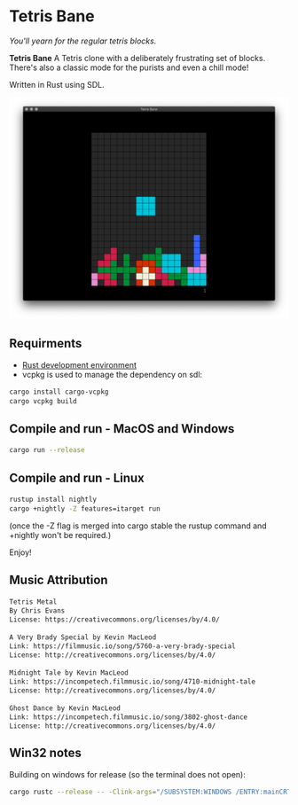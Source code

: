 # Tetris Bane

_You'll yearn for the regular tetris blocks._

**Tetris Bane** A Tetris clone with a deliberately frustrating set of blocks. There's also a classic mode for the purists and even a chill mode!

Written in Rust using SDL.

![Image of Classic Mode](./web/screenshots/bane_mode.png)

## Requirments

* [Rust development environment](https://www.rust-lang.org/learn/get-started)
* vcpkg is used to manage the dependency on sdl:

```bash
cargo install cargo-vcpkg
cargo vcpkg build
```

## Compile and run - MacOS and Windows

```bash
cargo run --release
```

## Compile and run - Linux
```bash
rustup install nightly
cargo +nightly -Z features=itarget run 
```

(once the -Z flag is merged into cargo stable the rustup command and +nightly won't be required.)

Enjoy!

## Music Attribution

```
Tetris Metal
By Chris Evans
License: https://creativecommons.org/licenses/by/4.0/

A Very Brady Special by Kevin MacLeod
Link: https://filmmusic.io/song/5760-a-very-brady-special
License: http://creativecommons.org/licenses/by/4.0/

Midnight Tale by Kevin MacLeod
Link: https://incompetech.filmmusic.io/song/4710-midnight-tale
License: http://creativecommons.org/licenses/by/4.0/

Ghost Dance by Kevin MacLeod
Link: https://incompetech.filmmusic.io/song/3802-ghost-dance
License: http://creativecommons.org/licenses/by/4.0/
```

## Win32 notes
Building on windows for release (so the terminal does not open):

```sh
cargo rustc --release -- -Clink-args="/SUBSYSTEM:WINDOWS /ENTRY:mainCRTStartup"
```
